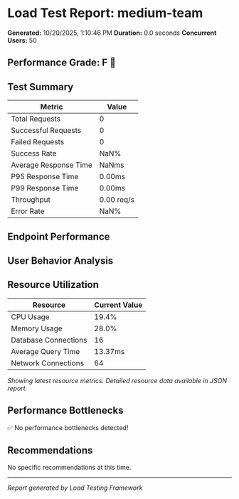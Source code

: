 # Load Test Report: medium-team

**Generated:** 10/20/2025, 1:10:46 PM
**Duration:** 0.0 seconds
**Concurrent Users:** 50

## Performance Grade: F 🔴

## Test Summary

| Metric | Value |
|--------|-------|
| Total Requests | 0 |
| Successful Requests | 0 |
| Failed Requests | 0 |
| Success Rate | NaN% |
| Average Response Time | NaNms |
| P95 Response Time | 0.00ms |
| P99 Response Time | 0.00ms |
| Throughput | 0.00 req/s |
| Error Rate | NaN% |

## Endpoint Performance



## User Behavior Analysis



## Resource Utilization


| Resource | Current Value |
|----------|---------------|
| CPU Usage | 19.4% |
| Memory Usage | 28.0% |
| Database Connections | 16 |
| Average Query Time | 13.37ms |
| Network Connections | 64 |

*Showing latest resource metrics. Detailed resource data available in JSON report.*
    

## Performance Bottlenecks

✅ No performance bottlenecks detected!




## Recommendations

No specific recommendations at this time.

---

*Report generated by Load Testing Framework*